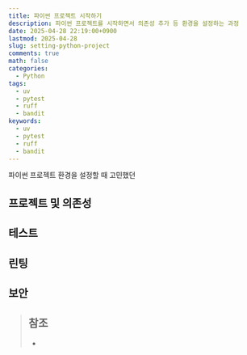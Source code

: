 ```yaml
---
title: 파이썬 프로젝트 시작하기
description: 파이썬 프로젝트를 시작하면서 의존성 추가 등 환경을 설정하는 과정
date: 2025-04-28 22:19:00+0900
lastmod: 2025-04-28
slug: setting-python-project
comments: true
math: false
categories:
  - Python
tags:
  - uv
  - pytest
  - ruff
  - bandit
keywords:
  - uv
  - pytest
  - ruff
  - bandit
---
```

파이썬 프로젝트 환경을 설정할 때 고민했던 

## 프로젝트 및 의존성

## 테스트

## 린팅

## 보안



> **참조**
> - 
> - 
